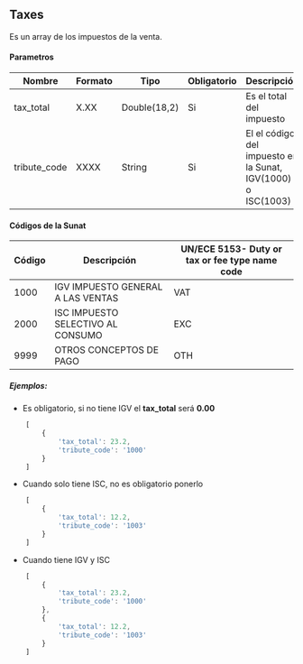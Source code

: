## Taxes
Es un array de los impuestos de la venta.

#### Parametros

Nombre | Formato | Tipo | Obligatorio | Descripción 
------------ | ------------- | ------------- | ------------- | -------------
tax_total | X.XX| Double(18,2) | Si | Es el total del impuesto
tribute_code | XXXX | String | Si | El el código del impuesto en la Sunat, IGV(1000) o ISC(1003)

#### Códigos de la Sunat

Código | Descripción | UN/ECE 5153- Duty or tax or fee type name code
------------ | ------------- | ------------- 
1000 | IGV IMPUESTO GENERAL A LAS VENTAS | VAT
2000 | ISC IMPUESTO SELECTIVO AL CONSUMO | EXC
9999 | OTROS CONCEPTOS DE PAGO | OTH

##### Ejemplos:

* Es obligatorio, si no tiene IGV el **tax_total** será **0.00**
```js
    [
        {
            'tax_total': 23.2,
            'tribute_code': '1000'
        }
    ]
```

* Cuando solo tiene ISC, no es obligatorio ponerlo
```js
    [
        {
            'tax_total': 12.2,
            'tribute_code': '1003'
        }
    ]
```

* Cuando tiene IGV y ISC
```js
    [
        {
            'tax_total': 23.2,
            'tribute_code': '1000'
        },
        {
            'tax_total': 12.2,
            'tribute_code': '1003'
        }
    ]
```
